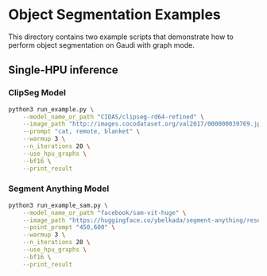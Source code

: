<!---
Copyright 2024 The HuggingFace Team. All rights reserved.
Licensed under the Apache License, Version 2.0 (the "License");
you may not use this file except in compliance with the License.
You may obtain a copy of the License at
    http://www.apache.org/licenses/LICENSE-2.0
Unless required by applicable law or agreed to in writing, software
distributed under the License is distributed on an "AS IS" BASIS,
WITHOUT WARRANTIES OR CONDITIONS OF ANY KIND, either express or implied.
See the License for the specific language governing permissions and
limitations under the License.
-->

# Object Segmentation Examples

This directory contains two example scripts that demonstrate how to perform object segmentation on Gaudi with graph mode.

## Single-HPU inference

### ClipSeg Model

```bash
python3 run_example.py \
    --model_name_or_path "CIDAS/clipseg-rd64-refined" \
    --image_path "http://images.cocodataset.org/val2017/000000039769.jpg" \
    --prompt "cat, remote, blanket" \
    --warmup 3 \
    --n_iterations 20 \
    --use_hpu_graphs \
    --bf16 \
    --print_result
```

### Segment Anything Model

```bash
python3 run_example_sam.py \
    --model_name_or_path "facebook/sam-vit-huge" \
    --image_path "https://huggingface.co/ybelkada/segment-anything/resolve/main/assets/car.png" \
    --point_prompt "450,600" \
    --warmup 3 \
    --n_iterations 20 \
    --use_hpu_graphs \
    --bf16 \
    --print_result
```